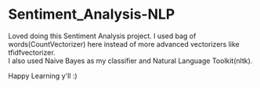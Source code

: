 # Sentiment_Analysis-NLP

Loved doing this Sentiment Analysis project. I used bag of words(CountVectorizer) here instead of more advanced vectorizers like tfidfvectorizer.  
I also used Naive Bayes as my classifier and Natural Language Toolkit(nltk).  

Happy Learning y'll :)
